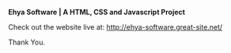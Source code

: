 <b>Ehya Software | A HTML, CSS and Javascript Project</b>

Check out the website live at: http://ehya-software.great-site.net/

Thank You.
